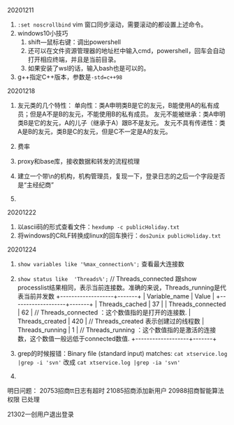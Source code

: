 20201211
1. `:set noscrollbind` vim 窗口同步滚动，需要滚动的都设置上述命令。
2. windows10小技巧
    1. shift—鼠标右键：调出powershell
    2. 还可以在文件资源管理器的地址栏中输入cmd，powershell，回车会自动打开相应终端，并且是当前目录。
    3. 如果安装了wsl的话，输入bash也是可以的。
3. g++指定C++版本，参数是`-std=c++98`

20201218
1. 友元类的几个特性：
    单向性：类A申明类B是它的友元，B能使用A的私有成员；但是A不是B的友元，不能使用B的私有成员。
    友元不能被继承：类A申明类B是它的友元，A的儿子（继承于A）跟B不是友元。
    友元不具有传递性：类A是B的友元，类B是C的友元，但是C不一定是A的友元。


1. 费率
2. proxy和base库，接收数据和转发的流程梳理
3. 建立一个带\n的机构，机构管理员，复现一下，登录日志的之后一个字段是否是“主经纪商”
4. 


20201222
1. 以ascii码的形式查看文件：`hexdump -c publicHoliday.txt`
2. 将windows的CRLF转换成linux的回车换行：`dos2unix publicHoliday.txt`

20201224
1. `show variables like '%max_connection%';`  查看最大连接数
2. `show status like  'Threads%';`    // Threads_connected 跟show processlist结果相同，表示当前连接数。准确的来说，Threads_running是代表当前并发数
+-------------------+-------+
| Variable_name     | Value |
+-------------------+-------+
| Threads_cached    | 37    |
| Threads_connected | 62    |       // Threads_connected ：这个数值指的是打开的连接数.
| Threads_created   | 420   |       // Threads_created 表示创建过的线程数
| Threads_running   | 1     |       // Threads_running ：这个数值指的是激活的连接数，这个数值一般远低于connected数值.
+-------------------+-------+

3. grep的时候报错：Binary file (standard input) matches: `cat xtservice.log |grep -i 'svn'`  改成 `cat xtservice.log |grep -ia 'svn'`

4. 

明日问题：
20753招商tt日志有超时
21085招商添加新用户
20988招商智能算法权限   已处理

21302一创用户退出登录




















